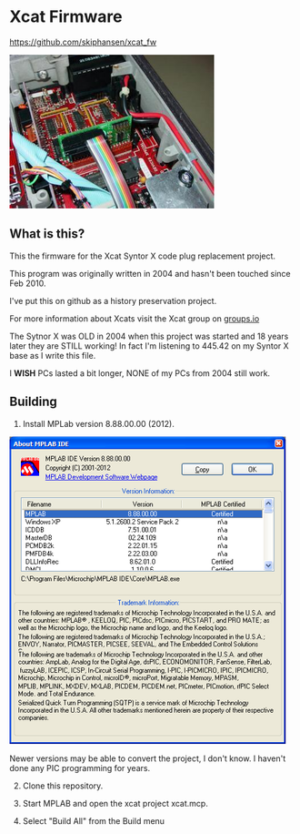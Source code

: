 # Xcat Firmware

https://github.com/skiphansen/xcat_fw

![](./assets/xcat_installed.png)

## What is this?

This the firmware for the Xcat Syntor X code plug replacement project.

This program was originally written in 2004 and hasn't been touched since 
Feb 2010. 

I've put this on github as a history preservation project.

For more information about Xcats visit the Xcat group on [groups.io](https://groups.io/g/xcat)

The Sytnor X was OLD in 2004 when this project was started and 18 years later
they are STILL working! In fact I'm listening to 445.42 on my Syntor X base as 
I write this file.

I **WISH** PCs lasted a bit longer, NONE of my PCs from 2004 still work.

## Building

1. Install MPLab version 8.88.00.00 (2012).  

![](./assets/mplab_ver.png)

Newer versions may be able to convert the project, I don't know.  I haven't done 
any PIC programming for years.

2. Clone this repository.

3. Start MPLAB and open the xcat project xcat.mcp.

4. Select "Build All" from the Build menu


